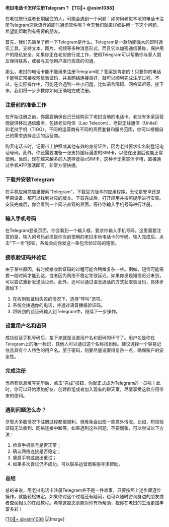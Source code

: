 **老挝电话卡怎样注册Telegram？【TG💪+ @esim1088】**

在老挝旅行或者长期居住的人，可能会遇到一个问题：如何用老挝本地的电话卡注册Telegram这款流行的即时通讯软件呢？今天我们就来详细讲解一下这个问题，希望能帮助到有需要的朋友。

首先，我们先简单了解一下Telegram是什么。Telegram是一款功能强大的即时通讯工具，支持文本、图片、视频等多种消息形式，而且它以加密通信著称，保护用户的隐私安全。如果你正在老挝旅行或工作，使用Telegram可以帮助你与家人朋友保持联系，或者与其他用户进行高效的沟通。

那么，老挝的电话卡能不能用来注册Telegram呢？答案是肯定的！只要你的电话卡能够正常接收短信验证码，并且网络连接良好，就可以顺利完成注册过程。不过，在实际操作中，可能还会遇到一些小问题，比如语言障碍、网络延迟等。接下来，我们将一步步教你如何正确地完成注册。

### 注册前的准备工作

在开始注册之前，你需要确保自己已经购买了老挝当地的电话卡。老挝有多家运营商提供移动通信服务，包括老挝电信（Lao Telecom）、老挝无线通信（Unitel）和老挝手机（TIGO）。不同的运营商有不同的资费套餐和服务范围，你可以根据自己的需求选择合适的运营商。

购买电话卡时，记得带上护照或其他有效的身份证件，因为老挝要求实名制登记电话号码。此外，你还需要准备一张支持国际漫游的SIM卡，以便在出国后也能正常使用。当然，现在越来越多的人选择虚拟eSIM卡，这种卡无需实体卡槽，直接通过手机APP激活即可，非常方便快捷。

### 下载并安装Telegram

在手机应用商店里搜索“Telegram”，下载官方版本的应用程序。无论是安卓还是苹果设备，都可以找到对应的版本。下载完成后，打开应用并按照提示进行安装。安装完成后，你会看到一个简洁直观的界面，等待你输入手机号码进行注册。

### 输入手机号码

在Telegram登录页面，你会看到一个输入框，要求你输入手机号码。这里需要注意的是，输入的号码必须是你当前使用的老挝本地电话卡的号码。输入完成后，点击“下一步”按钮，系统会向你发送一条包含验证码的短信。

### 接收验证码并验证

由于某些原因，有时候接收验证码的过程可能会稍微复杂一些。例如，短信可能需要一段时间才能到达，或者因为网络不稳定导致延迟。如果你发现短信迟迟未到，可以尝试重新发送验证码。此外，还可以通过语音通话的方式获取验证码，具体步骤如下：

1. 在收到验证码失败的情况下，选择“呼叫”选项。
2. 系统会拨通你的电话，并通过语音播报验证码。
3. 将听到的验证码输入到Telegram中，继续下一步操作。

### 设置用户名和密码

成功验证手机号码后，接下来就是设置用户名和密码的环节了。用户名是你在Telegram上的唯一标识，其他人可以通过这个名称找到你。建议选择一个容易记住且具有个人特色的用户名。至于密码，则要尽量设置得复杂一点，确保账户的安全性。

### 完成注册

当所有信息填写完毕后，点击“完成”按钮，你就正式成为Telegram的一员啦！此时，你可以开始添加好友、创建群组或者加入现有的聊天室，尽情享受这款应用带来的便利。

### 遇到问题怎么办？

尽管大多数情况下注册过程都很顺利，但难免会出现一些意外情况。比如，短信验证码无法收到、网络连接中断等。如果遇到这些问题，不要慌张，可以尝试以下方法：

1. 检查手机信号是否正常；
2. 确认网络连接是否稳定；
3. 重启手机或退出重试；
4. 如果多次尝试仍不成功，可以联系运营商客服寻求帮助。

### 总结

总的来说，用老挝电话卡注册Telegram并不是一件难事，只要按照上述步骤逐步操作，就能轻松搞定。如果你对这个过程还有疑问，也可以随时咨询身边的朋友或者查阅相关的在线教程。希望这篇文章能对你有所帮助，祝你在老挝的生活更加丰富多彩！

[[TG💪+ @esim1088](https://t.me/s/esim1088) ![Image](https://i.postimg.cc/4NQfJmqS/Snipaste-2025-05-13-00-14-12.png)]